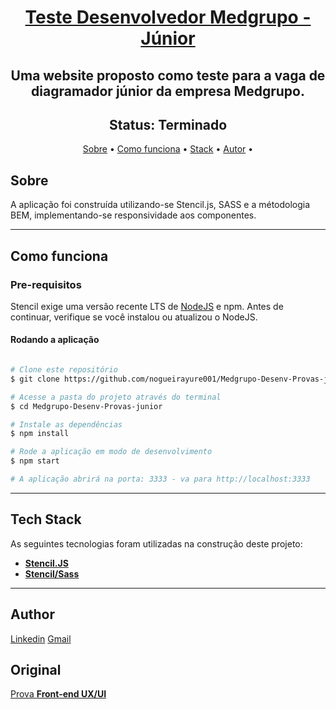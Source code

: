 <h1 align="center">
   <a href="#"> Teste Desenvolvedor Medgrupo - Júnior </a>
</h1>

<h2 align="center">
    Uma website proposto como teste para a vaga de diagramador júnior da empresa Medgrupo.
</h2>

<h2 align="center"> 
	 Status: Terminado
</h2>

<p align="center">
 <a href="#about">Sobre</a> •
 <a href="#how-it-works">Como funciona</a> • 
 <a href="#tech-stack">Stack</a> • 
 <a href="#author">Autor</a> •
</p>

## Sobre

A aplicação foi construída utilizando-se Stencil.js, SASS e a métodologia BEM, implementando-se responsividade aos componentes.

---

## Como funciona

### Pre-requisitos

Stencil exige uma versão recente LTS de [NodeJS](https://nodejs.org/en/) e npm. Antes de continuar, verifique se você instalou ou atualizou o NodeJS.

#### Rodando a aplicação

```bash

# Clone este repositório
$ git clone https://github.com/nogueirayure001/Medgrupo-Desenv-Provas-junior

# Acesse a pasta do projeto através do terminal
$ cd Medgrupo-Desenv-Provas-junior

# Instale as dependências
$ npm install

# Rode a aplicação em modo de desenvolvimento
$ npm start

# A aplicação abrirá na porta: 3333 - va para http://localhost:3333

```

---

## Tech Stack

As seguintes tecnologias foram utilizadas na construção deste projeto:

- **[Stencil.JS](https://stenciljs.com/)**
- **[Stencil/Sass](https://www.npmjs.com/package/@stencil/sass)**

---

## Author

[Linkedin](https://www.linkedin.com/in/nogueirayure/)
[Gmail](mailto:nogueirayure1993@gmail.com)


## Original
[Prova **Front-end UX/UI**](https://github.com/MEDGRUPOGIT/Medgrupo-Desenv-Provas/tree/Prova-Front-2022)